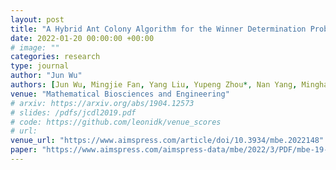 ```yaml
---
layout: post
title: "A Hybrid Ant Colony Algorithm for the Winner Determination Problem"
date: 2022-01-20 00:00:00 +00:00
# image: ""
categories: research
type: journal
author: "Jun Wu"
authors: [Jun Wu, Mingjie Fan, Yang Liu, Yupeng Zhou*, Nan Yang, Minghao Yin*]
venue: "Mathematical Biosciences and Engineering"
# arxiv: https://arxiv.org/abs/1904.12573
# slides: /pdfs/jcdl2019.pdf
# code: https://github.com/leonidk/venue_scores
# url: 
venue_url: "https://www.aimspress.com/article/doi/10.3934/mbe.2022148"
paper: "https://www.aimspress.com/aimspress-data/mbe/2022/3/PDF/mbe-19-03-148.pdf"
---
```

